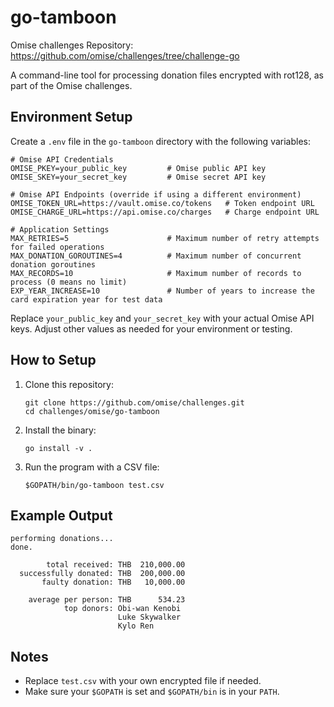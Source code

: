 
# go-tamboon

Omise challenges Repository: https://github.com/omise/challenges/tree/challenge-go

A command-line tool for processing donation files encrypted with rot128, as part of the Omise challenges.


## Environment Setup


Create a `.env` file in the `go-tamboon` directory with the following variables:

```dotenv
# Omise API Credentials
OMISE_PKEY=your_public_key         # Omise public API key
OMISE_SKEY=your_secret_key         # Omise secret API key

# Omise API Endpoints (override if using a different environment)
OMISE_TOKEN_URL=https://vault.omise.co/tokens   # Token endpoint URL
OMISE_CHARGE_URL=https://api.omise.co/charges   # Charge endpoint URL

# Application Settings
MAX_RETRIES=5                      # Maximum number of retry attempts for failed operations
MAX_DONATION_GOROUTINES=4          # Maximum number of concurrent donation goroutines
MAX_RECORDS=10                     # Maximum number of records to process (0 means no limit)
EXP_YEAR_INCREASE=10               # Number of years to increase the card expiration year for test data
```

Replace `your_public_key` and `your_secret_key` with your actual Omise API keys. Adjust other values as needed for your environment or testing.

## How to Setup

1. Clone this repository:
   ```
   git clone https://github.com/omise/challenges.git
   cd challenges/omise/go-tamboon
   ```

2. Install the binary:
   ```
   go install -v .
   ```

3. Run the program with a CSV file:
   ```
   $GOPATH/bin/go-tamboon test.csv
   ```

## Example Output

```
performing donations...
done.

        total received: THB  210,000.00
  successfully donated: THB  200,000.00
       faulty donation: THB   10,000.00

    average per person: THB      534.23
            top donors: Obi-wan Kenobi
                        Luke Skywalker
                        Kylo Ren
```

## Notes
- Replace `test.csv` with your own encrypted file if needed.
- Make sure your `$GOPATH` is set and `$GOPATH/bin` is in your `PATH`.
